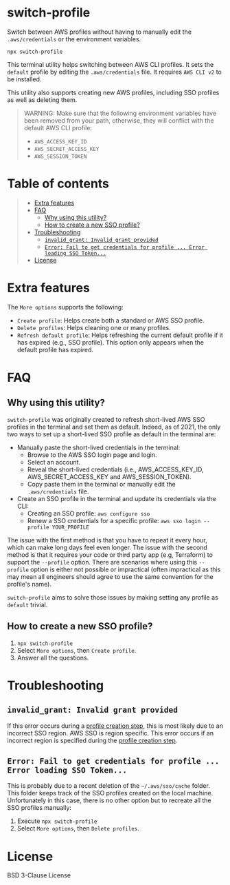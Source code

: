 # switch-profile

Switch between AWS profiles without having to manually edit the `.aws/credentials` or the environment variables. 

```
npx switch-profile
```

This terminal utility helps switching between AWS CLI profiles. It sets the `default` profile by editing the `.aws/credentials` file. It requires `AWS CLI v2` to be installed. 

This utility also supports creating new AWS profiles, including SSO profiles as well as deleting them. 

> WARNING: Make sure that the following environment variables have been removed from your path, otherwise, they will conflict with the default AWS CLI profile:
>	- `AWS_ACCESS_KEY_ID`
>	- `AWS_SECRET_ACCESS_KEY`
>	- `AWS_SESSION_TOKEN`

# Table of contents

> * [Extra features](#extra-features)
> * [FAQ](#faq)
>	- [Why using this utility?](#why-using-this-utility)
>	- [How to create a new SSO profile?](#how-to-create-a-new-sso-profile)
> * [Troubleshooting](#troubleshooting)
>	- [`invalid_grant: Invalid grant provided`](#invalid_grant-invalid-grant-provided)
>	- [`Error: Fail to get credentials for profile ... Error loading SSO Token...`](#error-fail-to-get-credentials-for-profile--error-loading-sso-token)
> * [License](#license)

# Extra features

The `More options` supports the following:
- `Create profile`: Helps create both a standard or AWS SSO profile.
- `Delete profiles`: Helps cleaning one or many profiles.
- `Refresh default profile`: Helps refreshing the current default profile if it has expired (e.g., SSO profile). This option only appears when the default profile has expired.

# FAQ
## Why using this utility?

`switch-profile` was originally created to refresh short-lived AWS SSO profiles in the terminal and set them as default. Indeed, as of 2021, the only two ways to set up a short-lived SSO profile as default in the terminal are:
- Manually paste the short-lived credentials in the terminal:
	- Browse to the AWS SSO login page and login. 
	- Select an account.
	- Reveal the short-lived credentials (i.e., AWS_ACCESS_KEY_ID, AWS_SECRET_ACCESS_KEY and AWS_SESSION_TOKEN).
	- Copy paste them in the terminal or manually edit the `.aws/credentials` file.
- Create an SSO profile in the terminal and update its credentials via the CLI:
	- Creating an SSO profile: `aws configure sso`
	- Renew a SSO credentials for a specific profile: `aws sso login --profile YOUR_PROFILE`

The issue with the first method is that you have to repeat it every hour, which can make long days feel even longer. The issue with the second method is that it requires your code or third party app (e.g, Terraform) to support the `--profile` option. There are scenarios where using this `--profile` option is either not possible or impractical (often impractical as this may mean all engineers should agree to use the same convention for the profile's name).

`switch-profile` aims to solve those issues by making setting any profile as `default` trivial. 

## How to create a new SSO profile?

1. `npx switch-profile`
2. Select `More options`, then `Create profile`.
3. Answer all the questions.

# Troubleshooting
## `invalid_grant: Invalid grant provided`

If this error occurs during a [profile creation step](#how-to-create-a-new-sso-profile), this is most likely due to an incorrect SSO region. AWS SSO is region specific. This error occurs if an incorrect region is specified during the [profile creation step](#how-to-create-a-new-sso-profile).

## `Error: Fail to get credentials for profile ... Error loading SSO Token...`

This is probably due to a recent deletion of the `~/.aws/sso/cache` folder. This folder keeps track of the SSO profiles created on the local machine. Unfortunately in this case, there is no other option but to recreate all the SSO profiles manually:
1. Execute `npx switch-profile`
2. Select `More options`, then `Delete profiles`.

# License

BSD 3-Clause License